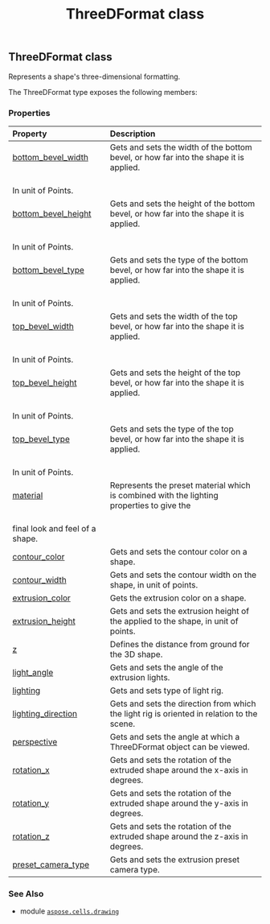 ﻿---
title: ThreeDFormat class
second_title: Aspose.Cells for Python via .NET API References
description: 
type: docs
weight: 720
url: /aspose.cells.drawing/threedformat/
is_root: false
---

## ThreeDFormat class

Represents a shape's three-dimensional formatting.



The ThreeDFormat type exposes the following members:

### Properties
| Property | Description |
| :- | :- |
| [bottom_bevel_width](/cells/python-net/aspose.cells.drawing/threedformat/bottom_bevel_width) | Gets and sets the width of the bottom bevel, or how far into the shape it is applied.<br/>In unit of Points. |
| [bottom_bevel_height](/cells/python-net/aspose.cells.drawing/threedformat/bottom_bevel_height) | Gets and sets the height of the bottom bevel, or how far into the shape it is applied.<br/>In unit of Points. |
| [bottom_bevel_type](/cells/python-net/aspose.cells.drawing/threedformat/bottom_bevel_type) | Gets and sets the type of the bottom bevel, or how far into the shape it is applied.<br/>In unit of Points. |
| [top_bevel_width](/cells/python-net/aspose.cells.drawing/threedformat/top_bevel_width) | Gets and sets the width of the top bevel, or how far into the shape it is applied.<br/>In unit of Points. |
| [top_bevel_height](/cells/python-net/aspose.cells.drawing/threedformat/top_bevel_height) | Gets and sets the height of the top bevel, or how far into the shape it is applied.<br/>In unit of Points. |
| [top_bevel_type](/cells/python-net/aspose.cells.drawing/threedformat/top_bevel_type) | Gets and sets the type of the top bevel, or how far into the shape it is applied.<br/>In unit of Points. |
| [material](/cells/python-net/aspose.cells.drawing/threedformat/material) | Represents the preset material which is combined with the lighting properties to give the<br/>final look and feel of a shape. |
| [contour_color](/cells/python-net/aspose.cells.drawing/threedformat/contour_color) | Gets and sets the contour color on a shape. |
| [contour_width](/cells/python-net/aspose.cells.drawing/threedformat/contour_width) | Gets and sets the contour width on the shape, in unit of points. |
| [extrusion_color](/cells/python-net/aspose.cells.drawing/threedformat/extrusion_color) | Gets the extrusion color on a shape. |
| [extrusion_height](/cells/python-net/aspose.cells.drawing/threedformat/extrusion_height) | Gets and sets the extrusion height of the applied to the shape, in unit of points. |
| [z](/cells/python-net/aspose.cells.drawing/threedformat/z) | Defines the distance from ground for the 3D shape. |
| [light_angle](/cells/python-net/aspose.cells.drawing/threedformat/light_angle) | Gets and sets the angle of the extrusion lights. |
| [lighting](/cells/python-net/aspose.cells.drawing/threedformat/lighting) | Gets and sets type of light rig. |
| [lighting_direction](/cells/python-net/aspose.cells.drawing/threedformat/lighting_direction) | Gets and sets the direction from which the light rig is oriented in relation to the scene. |
| [perspective](/cells/python-net/aspose.cells.drawing/threedformat/perspective) | Gets and sets the angle at which a ThreeDFormat object can be viewed. |
| [rotation_x](/cells/python-net/aspose.cells.drawing/threedformat/rotation_x) | Gets and sets the rotation of the extruded shape around the x-axis in degrees. |
| [rotation_y](/cells/python-net/aspose.cells.drawing/threedformat/rotation_y) | Gets and sets the rotation of the extruded shape around the y-axis in degrees. |
| [rotation_z](/cells/python-net/aspose.cells.drawing/threedformat/rotation_z) | Gets and sets the rotation of the extruded shape around the z-axis in degrees. |
| [preset_camera_type](/cells/python-net/aspose.cells.drawing/threedformat/preset_camera_type) | Gets and sets the extrusion preset camera type. |



### See Also
* module [`aspose.cells.drawing`](..)
